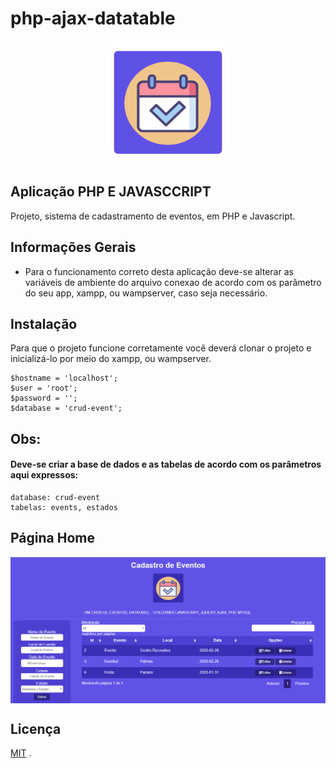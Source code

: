 # php-ajax-datatable

<div align="center">
  <img height="200" width="200" src="./img/logo.svg" align="center"></img>
</div>

## Aplicação PHP E JAVASCCRIPT

Projeto, sistema de cadastramento de eventos, em PHP e Javascript.

## Informações Gerais

- Para o funcionamento correto desta aplicação deve-se alterar as variáveis de ambiente do arquivo conexao de acordo com os parâmetro do seu app, xampp, ou wampserver, caso seja necessário.

## Instalação

Para que o projeto funcione corretamente você deverá clonar o projeto e inicializá-lo por meio do xampp, ou wampserver.

```
$hostname = 'localhost';
$user = 'root';
$password = '';
$database = 'crud-event';
```

## Obs:
#### Deve-se criar a base de dados e as tabelas de acordo com os parâmetros aqui expressos:

```
database: crud-event
tabelas: events, estados
```

## Página Home
<img align="center" src="./img/tela.png"></img>

## Licença

[MIT](./LICENSE) .